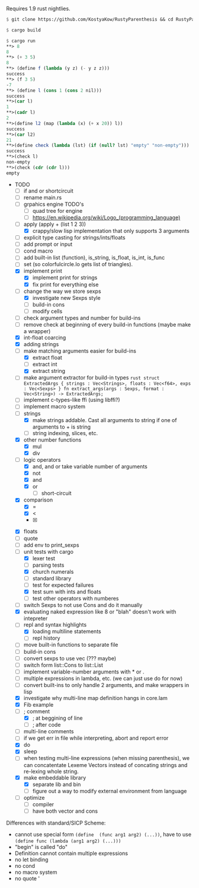 Requires 1.9 rust nightlies.

```scheme
$ git clone https://github.com/KostyaKow/RustyParenthesis && cd RustyParenthesis

$ cargo build

$ cargo run
**> 8
8
**> (+ 3 5)
8
**> (define f (lambda (y z) (- y z z)))
success
**> (f 3 5)
-7
**> (define l (cons 1 (cons 2 nil)))
success
**>(car l)
1
**>(cadr l)
2
**>(define l2 (map (lambda (x) (+ x 20)) l))
success
**>(car l2)
21
**>(define check (lambda (lst) (if (null? lst) "empty" "non-empty")))
success
**>(check l)
non-empty
**>(check (cdr (cdr l)))
empty
```

- TODO
   - [ ] if and or shortcircuit
   - [ ] rename main.rs
   - [ ] grpahics engine TODO's
      - [ ] quad tree for engine
      - [ ] https://en.wikipedia.org/wiki/Logo_(programming_language)
   - [ ] apply (apply + (list 1 2 3))
      - [x] crappy/slow lisp implementation that only supports 3 arguments
   - [ ] explicit type casting for strings/ints/floats
   - [ ] add prompt or input
   - [ ] cond macro
   - [ ] add built-in list (function), is_string, is_float, is_int, is_func
   - [ ] set (so colorfulcircle.lo gets list of triangles).
   - [x] implement print
      - [x] implement print for strings
      - [x] fix print for everything else
   - [ ] change the way we store sexps
      - [x] investigate new Sexps style
      - [ ] build-in cons
      - [ ] modify cells
   - [ ] check argument types and number for build-ins
   - [ ] remove check at beginning of every build-in functions (maybe make a wrapper)
   - [x] int-float coarcing
   - [x] adding strings
   - [ ] make matching arguments easier for build-ins
      - [x] extract float
      - [ ] extract int
      - [x] extract string
   - [ ] make argument extractor for build-in types ```rust struct ExtractedArgs { strings : Vec<Strings>, floats : Vec<f64>, exps : Vec<Sexps> } fn extract_args(args : Sexps, format : Vec<String>) -> ExtractedArgs;```
   - [ ] implement c-types-like ffi (using libffi?)
   - [ ] implement macro system
   - [ ] strings
      - [x] make strings addable. Cast all arguments to string if one of arguments to + is string
      - [ ] string indexing, slices, etc.
   - [x] other number functions
      - [x] mul
      - [x] div
   - [ ] logic operators
      - [x] and, and or take variable number of arguments
      - [x] not
      - [x] and
      - [x] or
         - [ ] short-circuit
   - [x] comparison
      - [x] =
      - [x] <
      - [x] >
   - [x] floats
   - [ ] quote
   - [ ] add env to print_sexps
   - [ ] unit tests with cargo
      - [x] lexer test
      - [ ] parsing tests
      - [x] church numerals
      - [ ] standard library
      - [ ] test for expected failures
      - [x] test sum with ints and floats
      - [ ] test other operators with numberes
   - [ ] switch Sexps to not use Cons and do it manually
   - [x] evaluating naked expression like 8 or "blah" doesn't work with intepreter
   - [ ] repl and syntax highlights
      - [x] loading multiline statements
      - [ ] repl history
   - [ ] move built-in functions to separate file
   - [ ] build-in cons
   - [ ] convert sexps to use vec (??? maybe)
   - [ ] switch form list::Cons to list::List
   - [ ] implement variable-number arguments with * or .
   - [ ] multiple expressions in lambda, etc. (we can just use do for now)
   - [ ] convert built-ins to only handle 2 arguments, and make wrappers in lisp
   - [x] investigate why multi-line map definition hangs in core.lam
   - [x] Fib example
   - [ ] ; comment
      - [x] ; at beggining of line
      - [ ] ; after code
   - [ ] multi-line comments
   - [ ] if we get err in file while interpreting, abort and report error
   - [x] do
   - [x] sleep
   - [ ] when testing multi-line expressions (when missing parenthesis), we can concatentate Lexeme Vectors instead of concating strings and re-lexing whole string.
   - [x] make embeddable library
      - [x] separate lib and bin
      - [ ] figure out a way to modify external environment from language
   - [ ] optimize
      - [ ] compiler
      - [ ] have both vector and cons

Differences with standard/SICP Scheme:
   - cannot use special form `(define  (func arg1 arg2) (...))`, have to use `(define func (lambda (arg1 arg2) (...)))`
   - "begin" is called "do"
   - Definition cannot contain multiple expressions
   - no let binding
   - no cond
   - no macro system
   - no quote '

